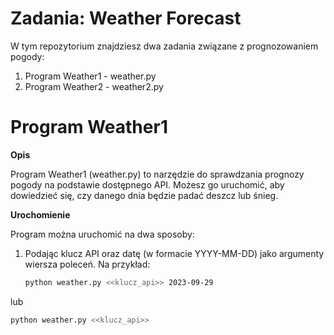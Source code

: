# Zadania: Weather Forecast

W tym repozytorium znajdziesz dwa zadania związane z prognozowaniem pogody:

1. Program Weather1 - weather.py
3. Program Weather2 - weather2.py

# Program Weather1

**Opis**

Program Weather1 (weather.py) to narzędzie do sprawdzania prognozy pogody na podstawie dostępnego API. 
Możesz go uruchomić, aby dowiedzieć się, czy danego dnia będzie padać deszcz lub śnieg.

**Urochomienie**

Program można uruchomić na dwa sposoby:

1. Podając klucz API oraz datę (w formacie YYYY-MM-DD) jako argumenty wiersza poleceń. Na przykład:

   ```bash
   python weather.py <<klucz_api>> 2023-09-29
  lub
   ```bash
   python weather.py <<klucz_api>>


